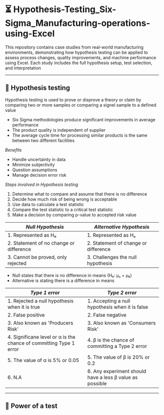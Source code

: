 # ⏳ Hypothesis-Testing_Six-Sigma_Manufacturing-operations-using-Excel
This repository contains case studies from real-world manufacturing environments, demonstrating how hypothesis testing can be applied to assess process changes, quality improvements, and machine performance using Excel. Each study includes the full hypothesis setup, test selection, and interpretation

--- 

## 💽 Hypothesis testing
Hypothesis testing is used to prove or disprove a theory or claim by comparing two or more samples or comparing a signel sample to a defined value
- Six Sigma methodologies produce significant improvements in average performance
- The product quality is independent of supplier
- The average cycle time for processing similar products is the same between two different facilities

*Benefits*
- Handle uncertainty in data
- Minimize subjectivity
- Question assumptions
- Manage decision error risk

*Steps involved in Hypothesis testing*
1. Determine what to compare and assume that there is no difference
2. Decide how much risk of being wrong is acceptable
3. Use data to calculate a test statistic
4. Compare the test statistic to a critical test statistic
5. Make a decision by comparing p-value to accepted risk value

| *Null Hypothesis* | *Alternative Hypothesis* |
|-------------------|--------------------------|
| 1. Represented as H₀ | 1. Represented as Hₐ |
| 2. Statement of no change or difference | 2. Statement of change or difference |
| 3. Cannot be proved, only rejected | 3. Challenges the null hypothesis |

- Null states that there is no difference in means (H₀: μₐ = μ₆)
- Alternative is stating there is a difference in means

| *Type 1 error* | *Type 2 error* |
|----------------|----------------|
| 1. Rejected a null hypothesis when it is true | 1. Accepting a null hypothesis when it is false |
| 2. False positive | 2. False negative |
| 3. Also known as 'Producers Risk' | 3. Also known as 'Consumers Risk' |
| 4. Significane level or α is the chance of committing Type 1 error | 4. β is the chance of committing a Type 2 error |
| 5. The value of α is 5% or 0.05 | 5. The value of β is 20% or 0.2 |
| 6. N.A | 6. Any experiment should have a less β value as possible |

---

## 🔮 Power of a test
